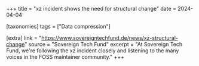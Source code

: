+++
title = "xz incident shows the need for structural change"
date = 2024-04-04

[taxonomies]
tags = ["Data compression"]

[extra]
link = "https://www.sovereigntechfund.de/news/xz-structural-change"
source = "Sovereign Tech Fund"
excerpt = "At Sovereign Tech Fund, we're following the xz incident closely and listening to the many voices in the FOSS maintainer community."
+++
